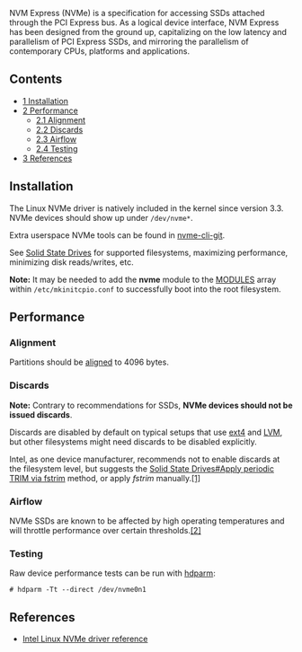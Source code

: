 NVM Express (NVMe) is a specification for accessing SSDs attached through the PCI Express bus. As a logical device interface, NVM Express has been designed from the ground up, capitalizing on the low latency and parallelism of PCI Express SSDs, and mirroring the parallelism of contemporary CPUs, platforms and applications.

## Contents

*   [1 Installation](#Installation)
*   [2 Performance](#Performance)
    *   [2.1 Alignment](#Alignment)
    *   [2.2 Discards](#Discards)
    *   [2.3 Airflow](#Airflow)
    *   [2.4 Testing](#Testing)
*   [3 References](#References)

## Installation

The Linux NVMe driver is natively included in the kernel since version 3.3\. NVMe devices should show up under `/dev/nvme*`.

Extra userspace NVMe tools can be found in [nvme-cli-git](https://aur.archlinux.org/packages/nvme-cli-git/).

See [Solid State Drives](/index.php/Solid_State_Drives "Solid State Drives") for supported filesystems, maximizing performance, minimizing disk reads/writes, etc.

**Note:** It may be needed to add the **nvme** module to the [MODULES](/index.php/Mkinitcpio#MODULES "Mkinitcpio") array within `/etc/mkinitcpio.conf` to successfully boot into the root filesystem.

## Performance

### Alignment

Partitions should be [aligned](/index.php/Partitioning#Partition_alignment "Partitioning") to 4096 bytes.

### Discards

**Note:** Contrary to recommendations for SSDs, **NVMe devices should not be issued discards**.

Discards are disabled by default on typical setups that use [ext4](/index.php/Ext4 "Ext4") and [LVM](/index.php/LVM "LVM"), but other filesystems might need discards to be disabled explicitly.

Intel, as one device manufacturer, recommends not to enable discards at the filesystem level, but suggests the [Solid State Drives#Apply periodic TRIM via fstrim](/index.php/Solid_State_Drives#Apply_periodic_TRIM_via_fstrim "Solid State Drives") method, or apply *fstrim* manually.[[1]](https://communities.intel.com/thread/75161?start=0&tstart=0)

### Airflow

NVMe SSDs are known to be affected by high operating temperatures and will throttle performance over certain thresholds.[[2]](http://www.legitreviews.com/samsung-ssd-950-pro-512gb-nvme-pcie-ssd-review_174096/3)

### Testing

Raw device performance tests can be run with [hdparm](https://www.archlinux.org/packages/?name=hdparm):

```
# hdparm -Tt --direct /dev/nvme0n1

```

## References

*   [Intel Linux NVMe driver reference](http://downloadmirror.intel.com/23929/eng/Intel_Linux_NVMe_Driver_Reference_Guide_330602-002.pdf)